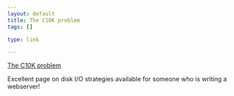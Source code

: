 ```yaml
--- 
layout: default
title: The C10K problem
tags: []

type: link

---
```

<a href="http://www.kegel.com/c10k.html">The C10K problem</a>

Excellent page on disk I/O strategies available for someone who is writing a webserver!

